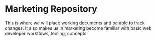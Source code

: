 # Marketing Repository

This is where we will place working documents and be able to track changes.  It also makes us in marketing become familiar with basic web developer workflows, tooling, concepts